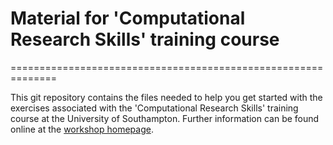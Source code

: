 # Material for 'Computational Research Skills' training course
==============================================================

This git repository contains the files needed to help
you get started with the exercises associated with the
'Computational Research Skills' training course at the University of Southampton.
Further information can be found online at the [workshop homepage](https://southampton-rsg.github.io/2020-10-29-socobio-crs/).
